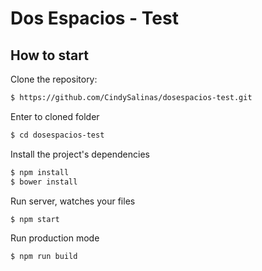 
# Dos Espacios - Test

## How to start

Clone the repository:

```sh
$ https://github.com/CindySalinas/dosespacios-test.git
```

Enter to cloned folder

```sh
$ cd dosespacios-test
```

Install the project's dependencies

```sh
$ npm install
$ bower install
```

Run server, watches your files

```sh
$ npm start
```

Run production mode

```sh
$ npm run build
```
